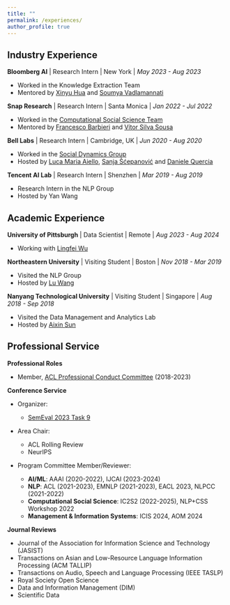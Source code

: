 ```yaml
---
title: ""
permalink: /experiences/
author_profile: true
---
```

## Industry Experience

**Bloomberg AI** | Research Intern | New York | *May 2023 - Aug 2023*
- Worked in the Knowledge Extraction Team
- Mentored by [Xinyu Hua](https://xinyuhua.github.io) and [Soumya Vadlamannati](https://www.linkedin.com/in/soumya-vadlamannati/)

**Snap Research** | Research Intern | Santa Monica | *Jan 2022 - Jul 2022*
- Worked in the [Computational Social Science Team](https://research.snap.com/team/user-modeling-and-personalization.html)
- Mentored by [Francesco Barbieri](https://scholar.google.com/citations?user=B10uzI4AAAAJ&hl=en&authuser=2) and [Vítor Silva Sousa](https://www.linkedin.com/in/vitor-silva-sousa/)

**Bell Labs** | Research Intern | Cambridge, UK | *Jun 2020 - Aug 2020*
- Worked in the [Social Dynamics Group](https://social-dynamics.net/)
- Hosted by [Luca Maria Aiello](http://www.lajello.com/), [Sanja Šćepanović](http://sanja7s.space/) and [Daniele Quercia](http://researchswinger.org/)

**Tencent AI Lab** | Research Intern | Shenzhen | *Mar 2019 - Aug 2019*
- Research Intern in the NLP Group
- Hosted by Yan Wang

## Academic Experience

**University of Pittsburgh** | Data Scientist | Remote | *Aug 2023 - Aug 2024*
- Working with [Lingfei Wu](https://lingfeiwu.github.io)

**Northeastern University** | Visiting Student | Boston | *Nov 2018 - Mar 2019*
- Visited the NLP Group
- Hosted by [Lu Wang](http://www.ccs.neu.edu/home/luwang/index.html)

**Nanyang Technological University** | Visiting Student | Singapore | *Aug 2018 - Sep 2018*
- Visited the Data Management and Analytics Lab
- Hosted by [Aixin Sun](http://www.ntu.edu.sg/home/axsun/)

## Professional Service

**Professional Roles**
- Member, [ACL Professional Conduct Committee](https://www.aclweb.org/adminwiki/index.php?title=Professional_Conduct_Committee) (2018-2023)

**Conference Service**
- Organizer:
  - [SemEval 2023 Task 9](https://semeval2023.org/)

- Area Chair:
  - ACL Rolling Review
  - NeurIPS

- Program Committee Member/Reviewer:
  - **AI/ML**: AAAI (2020-2022), IJCAI (2023-2024)
  - **NLP**: ACL (2021-2023), EMNLP (2021-2023), EACL 2023, NLPCC (2021-2022)
  - **Computational Social Science**: IC2S2 (2022-2025), NLP+CSS Workshop 2022
  - **Management & Information Systems**: ICIS 2024, AOM 2024


**Journal Reviews**
- Journal of the Association for Information Science and Technology (JASIST)
- Transactions on Asian and Low-Resource Language Information Processing (ACM TALLIP)
- Transactions on Audio, Speech and Language Processing (IEEE TASLP)
- Royal Society Open Science
- Data and Information Management (DIM)
- Scientific Data
